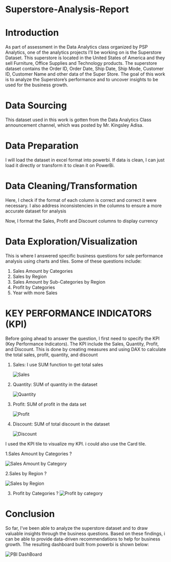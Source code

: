 # Superstore-Analysis-Report
# Introduction
As part of assessment in the Data Analytics class organized by PSP Analytics, one of the analytics projects I’ll be working on is the Superstore Dataset. This superstore is located in the United States of America and they sell Furniture, Office Supplies and Technology products. The superstore dataset contains the Order ID,	Order Date,	Ship Date,	Ship Mode,	Customer ID,	Customer Name and other data of the Super Store. The goal of this work is to analyze the Superstore’s performance and to uncover insights to be used for the business growth.

 # Data Sourcing
This dataset used in this work is gotten from the Data Analytics Class announcement channel, which was posted by Mr. Kingsley Adisa.

# Data Preparation
I will load the dataset in excel format into powerbi. If data is clean, I can just load it directly or transform it to clean it on PowerBi.

# Data Cleaning/Transformation
Here, I check if the format of each column is correct and correct it were necessary. I also address inconsistencies in the columns to ensure a more accurate dataset for analysis

Now, I format the Sales, Profit and Discount columns to display currency

# Data Exploration/Visualization
This is where I answered specific business questions for sale performance analysis using charts and tiles. Some of these questions include:

1. Sales Amount by Categories
2. Sales by Region
3. Sales Amount by Sub-Categories by Region
4. Profit by Categories
5. Year with more Sales

# KEY PERFORMANCE INDICATORS (KPI)
Before going ahead to answer the question, I first need to specify the KPI (Key Performance Indicators). The KPI include the Sales, Quantity, Profit, and Discount. This is done by creating measures and using DAX to calculate the total sales, profit, quantity, and discount

1. Sales: I use SUM function to get total sales

   ![Sales ](https://github.com/user-attachments/assets/56a94de6-9c93-42c1-a378-171752a8b945)


2. Quantity: SUM of quantity in the dataset

    ![Quantity](https://github.com/user-attachments/assets/995b724b-cd26-46f7-a236-c0d16e822d54)


3. Profit: SUM of profit in the data set

   ![Profit](https://github.com/user-attachments/assets/7de88e5d-97bb-49fe-907d-2f2146a3cadf)



4. Discount: SUM of total discount in the dataset

   ![Discount](https://github.com/user-attachments/assets/f7533f21-be79-4bc4-b248-35e8973197d2)

I used the KPI tile to visualize my KPI. i could also use the Card tile.

1.Sales Amount by Categories ?

   ![Sales Amount by Category](https://github.com/user-attachments/assets/8ad91ab2-a675-40aa-bd68-ab0f206d521a)


2.Sales by Region ?

   ![Sales by Region ](https://github.com/user-attachments/assets/89ee09dd-5fea-4e80-bc10-690d60b4542f)


3. Profit by Categories ?
   ![Profit by category](https://github.com/user-attachments/assets/544915ee-dac6-4e38-8630-65b8b7536985)


# Conclusion
So far, I’ve been able to analyze the superstore dataset and to draw valuable insights through the business questions. Based on these findings, i can be able to provide data-driven recommendations to help for business growth. The resulting dashboard built from powerbi is shown below:

  ![PBI DashBoard](https://github.com/user-attachments/assets/fe8c6006-b47c-41b3-a9db-107e2097381f)
